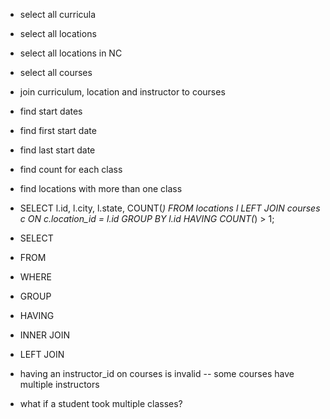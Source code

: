 - select all curricula
- select all locations
- select all locations in NC
- select all courses
- join curriculum, location and instructor to courses

- find start dates
- find first start date
- find last start date

- find count for each class
- find locations with more than one class
- SELECT l.id, l.city, l.state, COUNT(*) FROM locations l LEFT JOIN courses c ON c.location_id = l.id GROUP BY l.id HAVING COUNT(*) > 1;

- SELECT
- FROM
- WHERE
- GROUP
- HAVING
- INNER JOIN
- LEFT JOIN

- having an instructor_id on courses is invalid -- some courses have multiple instructors
- what if a student took multiple classes?